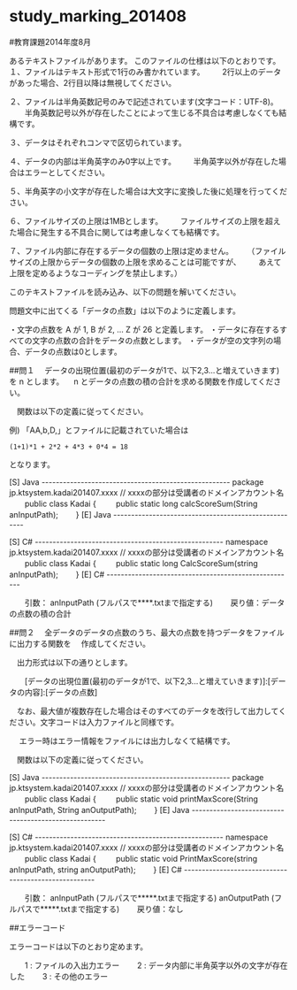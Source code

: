 study_marking_201408
====================
#教育課題2014年度8月

あるテキストファイルがあります。
このファイルの仕様は以下のとおりです。
１、ファイルはテキスト形式で1行のみ書かれています。
　　2行以上のデータがあった場合、2行目以降は無視してください。

２、ファイルは半角英数記号のみで記述されています(文字コード：UTF-8)。
　　半角英数記号以外が存在したことによって生じる不具合は考慮しなくても結構です。

３、データはそれぞれコンマで区切られています。

４、データの内部は半角英字のみ0字以上です。
　　半角英字以外が存在した場合はエラーとしてください。

５、半角英字の小文字が存在した場合は大文字に変換した後に処理を行ってください。

６、ファイルサイズの上限は1MBとします。
　　ファイルサイズの上限を超えた場合に発生する不具合に関しては考慮しなくても結構です。

７、ファイル内部に存在するデータの個数の上限は定めません。
　　（ファイルサイズの上限からデータの個数の上限を求めることは可能ですが、
　　あえて上限を定めるようなコーディングを禁止します。）

 このテキストファイルを読み込み、以下の問題を解いてください。

 問題文中に出てくる「データの点数」は以下のように定義します。

 ・文字の点数を A が 1, B が 2, ... Z が 26 と定義します。
 ・データに存在するすべての文字の点数の合計をデータの点数とします。
 ・データが空の文字列の場合、データの点数は0とします。

##問１
 　データの出現位置(最初のデータが1で、以下2,3...と増えていきます) を n とします。
 　n とデータの点数の積の合計を求める関数を作成してください。

 　関数は以下の定義に従ってください。

   例)
   「AA,b,D,」とファイルに記載されていた場合は
    
    (1+1)*1 + 2*2 + 4*3 + 0*4 = 18

   となります。


[S] Java -----------------------------------------------------
package jp.ktsystem.kadai201407.xxxx // xxxxの部分は受講者のドメインアカウント名
 　　public class Kadai {
 　　    public static long calcScoreSum(String anInputPath);
 　　}
[E] Java -----------------------------------------------------

[S] C# -----------------------------------------------------
namespace jp.ktsystem.kadai201407.xxxx // xxxxの部分は受講者のドメインアカウント名
 　　public class Kadai {
 　　    public static long CalcScoreSum(string anInputPath);
 　　}
[E] C# -----------------------------------------------------

 　　引数： anInputPath (フルパスで****.txtまで指定する)
 　　戻り値：データの点数の積の合計


##問２
 　全データのデータの点数のうち、最大の点数を持つデータをファイルに出力する関数を
 　作成してください。

 　出力形式は以下の通りとします。

 　　[データの出現位置(最初のデータが1で、以下2,3...と増えていきます)]:[データの内容]:[データの点数]

 　なお、最大値が複数存在した場合はそのすべてのデータを改行して出力してください。文字コードは入力ファイルと同様です。
　 

　 エラー時はエラー情報をファイルには出力しなくて結構です。

 　関数は以下の定義に従ってください。


[S] Java -----------------------------------------------------
package jp.ktsystem.kadai201407.xxxx // xxxxの部分は受講者のドメインアカウント名
 　　public class Kadai {
 　　    public static void printMaxScore(String anInputPath, String anOutputPath);
 　　}
[E] Java -----------------------------------------------------

[S] C# -----------------------------------------------------
namespace jp.ktsystem.kadai201407.xxxx // xxxxの部分は受講者のドメインアカウント名
 　　public class Kadai {
 　　    public static void PrintMaxScore(string anInputPath, string anOutputPath);
 　　}
[E] C# -----------------------------------------------------


 　　引数： anInputPath  (フルパスで*****.txtまで指定する)
            anOutputPath (フルパスで*****.txtまで指定する)
 　　戻り値：なし

 ##エラーコード

  エラーコードは以下のとおり定めます。

 　　1 : ファイルの入出力エラー
 　　2 : データ内部に半角英字以外の文字が存在した
 　　3 : その他のエラー

